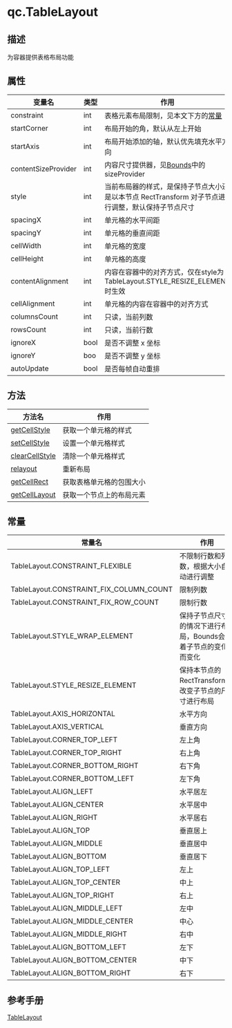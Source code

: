 # qc.TableLayout

## 描述
为容器提供表格布局功能

## 属性
| 变量名         |   类型      |  作用        |
| ------------- |-------------|-------------|
| constraint | int | 表格元素布局限制，见本文下方的[常量](#_4) |
| startCorner | int | 布局开始的角，默认从左上开始 |
| startAxis | int | 布局开始添加的轴，默认优先填充水平方向 |
| contentSizeProvider | int | 内容尺寸提供器，见[Bounds](Bounds.md)中的sizeProvider |
| style | int | 当前布局器的样式，是保持子节点大小还是以本节点 RectTransform 对子节点进行调整，默认保持子节点尺寸|
| spacingX | int | 单元格的水平间距 |
| spacingY | int | 单元格的垂直间距 |
| cellWidth | int | 单元格的宽度|
| cellHeight | int | 单元格的高度|
| contentAlignment | int | 内容在容器中的对齐方式，仅在style为TableLayout.STYLE_RESIZE_ELEMENT时生效 |
| cellAlignment | int | 单元格的内容在容器中的对齐方式 |
| columnsCount | int | 只读，当前列数 |
| rowsCount | int | 只读，当前行数 |
| ignoreX | bool | 是否不调整 x 坐标 |
| ignoreY | boo | 是否不调整 y 坐标 |
| autoUpdate | bool | 是否每帧自动重排 |

## 方法
| 方法名     |  作用        |
| ------------- |-------------|
| [getCellStyle](tablelayout_getCellStyle.md) | 获取一个单元格的样式 |
| [setCellStyle](tablelayout_setCellStyle.md) | 设置一个单元格样式 |
| [clearCellStyle](tablelayout_clearCellStyle.md) | 清除一个单元格样式 |
| [relayout](tablelayout_relayout.md) | 重新布局 |
| [getCellRect](tablelayout_getCellRect.md) | 获取表格单元格的包围大小 |
| [getCellLayout](tablelayout_getCellLayout.md) | 获取一个节点上的布局元素 |

## 常量
| 常量名     |  作用        |
| ------------- |-------------|
| TableLayout.CONSTRAINT_FLEXIBLE | 不限制行数和列数，根据大小自动进行调整  |
| TableLayout.CONSTRAINT_FIX_COLUMN_COUNT | 限制列数  |
| TableLayout.CONSTRAINT_FIX_ROW_COUNT | 限制行数  |
| TableLayout.STYLE_WRAP_ELEMENT | 保持子节点尺寸的情况下进行布局，Bounds会随着子节点的变化而变化  |
| TableLayout.STYLE_RESIZE_ELEMENT | 保持本节点的RectTransform，改变子节点的尺寸进行布局   |
| TableLayout.AXIS_HORIZONTAL | 水平方向  |
| TableLayout.AXIS_VERTICAL | 垂直方向  |
| TableLayout.CORNER_TOP_LEFT | 左上角  |
| TableLayout.CORNER_TOP_RIGHT | 右上角  |
| TableLayout.CORNER_BOTTOM_RIGHT | 右下角  |
| TableLayout.CORNER_BOTTOM_LEFT | 左下角  |
| TableLayout.ALIGN_LEFT | 水平居左  |
| TableLayout.ALIGN_CENTER | 水平居中  |
| TableLayout.ALIGN_RIGHT | 水平居右  |
| TableLayout.ALIGN_TOP | 垂直居上  |
| TableLayout.ALIGN_MIDDLE | 垂直居中  |
| TableLayout.ALIGN_BOTTOM | 垂直居下  |
| TableLayout.ALIGN_TOP_LEFT | 左上  |
| TableLayout.ALIGN_TOP_CENTER | 中上  |
| TableLayout.ALIGN_TOP_RIGHT | 右上  |
| TableLayout.ALIGN_MIDDLE_LEFT | 左中  |
| TableLayout.ALIGN_MIDDLE_CENTER | 中心  |
| TableLayout.ALIGN_MIDDLE_RIGHT | 右中  |
| TableLayout.ALIGN_BOTTOM_LEFT | 左下  |
| TableLayout.ALIGN_BOTTOM_CENTER | 中下  |
| TableLayout.ALIGN_BOTTOM_RIGHT | 右下  |

## 参考手册
[TableLayout](http://docs.zuoyouxi.com/manual/Sample/TableLayout.html)

